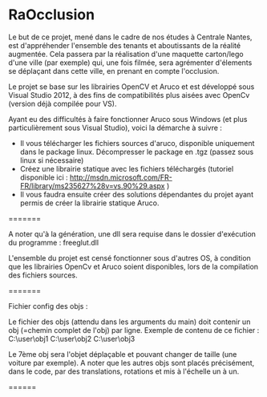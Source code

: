 RaOcclusion
===========

Le but de ce projet, mené dans le cadre de nos études à Centrale Nantes, est d'appréhender l'ensemble des tenants et aboutissants de la réalité augmentée. Cela passera par la réalisation d'une maquette carton/lego d'une ville (par exemple) qui, une fois filmée, sera agrémenter d'élements se déplaçant dans cette ville, en prenant en compte l'occlusion.

Le projet se base sur les librairies OpenCV et Aruco et est développé sous Visual Studio 2012, à des fins de compatibilités plus aisées avec OpenCv (version déjà compilée pour VS).

Ayant eu des difficultés à faire fonctionner Aruco sous Windows (et plus particulièrement sous Visual Studio), voici la démarche à suivre :

  - Il vous télécharger les fichiers sources d'aruco, disponible uniquement dans le package linux. Décompresser le package en .tgz (passez sous linux si nécessaire)
  - Créez une librairie statique avec les fichiers téléchargés (tutoriel disponible ici : http://msdn.microsoft.com/FR-FR/library/ms235627%28v=vs.90%29.aspx )
  - Il vous faudra ensuite créer des solutions dépendantes du projet ayant permis de créer la librairie statique Aruco.

=======

A noter qu'à la génération, une dll sera requise dans le dossier d'exécution du programme : freeglut.dll


L'ensemble du projet est censé fonctionner sous d'autres OS, à condition que les librairies OpenCv et Aruco soient disponibles, lors de la compilation des fichiers sources.


=======

Fichier config des objs :

Le fichier des objs (attendu dans les arguments du main) doit contenir un obj (=chemin complet de l'obj) par ligne.
Exemple de contenu de ce fichier : 
C:\user\obj1
C:\user\obj2
C:\user\obj3

Le 7ème obj sera l'objet déplaçable et pouvant changer de taille (une voiture par exemple).
A noter que les autres objs sont placés précisément, dans le code, par des translations, rotations et mis à l'échelle un à un.

======
